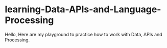 # learning-Data-APIs-and-Language-Processing

Hello, Here are my playground to practice how to work with Data, APIs and Processing.
